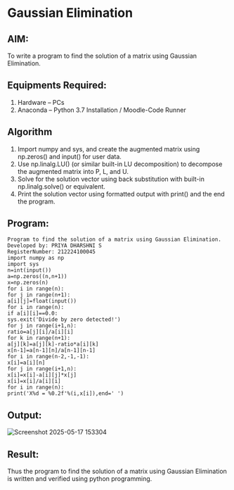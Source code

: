 # Gaussian Elimination

## AIM:
To write a program to find the solution of a matrix using Gaussian Elimination.

## Equipments Required:
1. Hardware – PCs
2. Anaconda – Python 3.7 Installation / Moodle-Code Runner

## Algorithm
1. Import numpy and sys, and create the augmented matrix using np.zeros() and
input() for user data.
2. Use np.linalg.LU() (or similar built-in LU decomposition) to decompose the
augmented matrix into P, L, and U.
3. Solve for the solution vector using back substitution with built-in np.linalg.solve() or
equivalent.
4. Print the solution vector using formatted output with print() and the end the
program.


## Program:
```
Program to find the solution of a matrix using Gaussian Elimination.
Developed by: PRIYA DHARSHNI S
RegisterNumber: 212224100045
import numpy as np
import sys
n=int(input())
a=np.zeros((n,n+1))
x=np.zeros(n)
for i in range(n):
for j in range(n+1):
a[i][j]=float(input())
for i in range(n):
if a[i][i]==0.0:
sys.exit('Divide by zero detected!')
for j in range(i+1,n):
ratio=a[j][i]/a[i][i]
for k in range(n+1):
a[j][k]=a[j][k]-ratio*a[i][k]
x[n-1]=a[n-1][n]/a[n-1][n-1]
for i in range(n-2,-1,-1):
x[i]=a[i][n]
for j in range(i+1,n):
x[i]=x[i]-a[i][j]*x[j]
x[i]=x[i]/a[i][i]
for i in range(n):
print('X%d = %0.2f'%(i,x[i]),end=' ')

```

## Output:

![Screenshot 2025-05-17 153304](https://github.com/user-attachments/assets/cd07b078-37ea-45ee-93fd-97a21b351ef5)



## Result:
Thus the program to find the solution of a matrix using Gaussian Elimination is written and verified using python programming.


